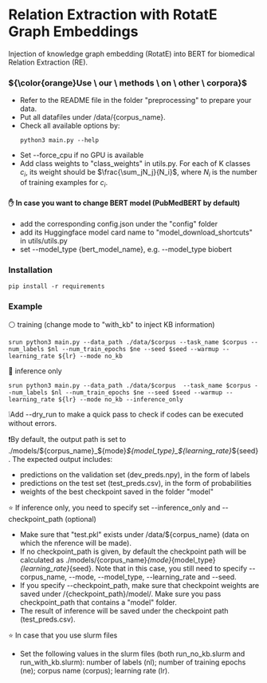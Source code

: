 # Relation Extraction with RotatE Graph Embeddings

Injection of knowledge graph embedding (RotatE) into BERT for biomedical Relation Extraction (RE).

### ${\color{orange}Use \ our \ methods \ on \ other \ corpora}$

- Refer to the README file in the folder "preprocessing" to prepare your data.
- Put all datafiles under /data/{corpus_name}.
- Check all available options by:
  ```
  python3 main.py --help
  ```
- Set --force_cpu if no GPU is available
- Add class weights to "class_weights" in utils.py. For each of K classes $c_i$, its weight should be $\frac{\sum_jN_j}{N_i}$, where $N_i$ is the number of training examples for $c_i$.

#### :raised_hand: In case you want to change BERT model (PubMedBERT by default)

- add the corresponding config.json under the "config" folder
- add its Huggingface model card name to "model_download_shortcuts" in utils/utils.py
- set --model_type {bert_model_name}, e.g. --model_type biobert

### Installation
```
pip install -r requirements
```

### Example

:white_circle: training (change mode to "with_kb" to inject KB information)
```
srun python3 main.py --data_path ./data/$corpus --task_name $corpus --num_labels $nl --num_train_epochs $ne --seed $seed --warmup --learning_rate ${lr} --mode no_kb
```

:red_circle: inference only
```
srun python3 main.py --data_path ./data/$corpus  --task_name $corpus --num_labels $nl --num_train_epochs $ne --seed $seed --warmup --learning_rate ${lr} --mode no_kb --inference_only
```
❕Add --dry_run to make a quick pass to check if codes can be executed without errors.

❗By default, the output path is set to ./models/${corpus_name}_${mode}_${model_type}_${learning_rate}_${seed}. The expected output includes:

- predictions on the validation set (dev_preds.npy), in the form of labels
- predictions on the test set (test_preds.csv), in the form of probabilities
- weights of the best checkpoint saved in the folder "model"

:star: If inference only, you need to specify set --inference_only and --checkpoint_path (optional) 

- Make sure that "test.pkl" exists under /data/${corpus_name} (data on which the nference will be made).
- If no checkpoint_path is given, by default the checkpoint path will be calculated as ./models/{corpus_name}_{mode}_{model_type}_{learning_rate}_{seed}. Note that in this case, you still need to specify --corpus_name, --mode, --model_type, --learning_rate and --seed.
- If you specify --checkpoint_path, make sure that checkpoint weights are saved under /{checkpoint_path}/model/. Make sure you pass checkpoint_path that contains a "model" folder.  
- The result of inference will be saved under the checkpoint path (test_preds.csv).  

:star: In case that you use slurm files
- Set the following values in the slurm files (both run_no_kb.slurm and run_with_kb.slurm): number of labels (nl); number of training epochs (ne); corpus name (corpus); learning rate (lr). 
